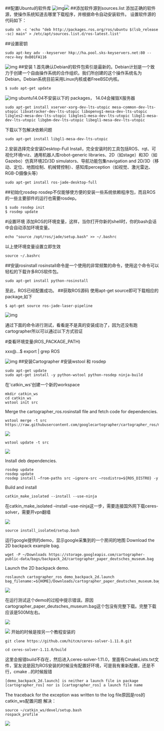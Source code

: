 ##配置Ubuntu的软件库
![img](http://i.imgur.com/FPSj1wc.png)![](http://i.imgur.com/OKwwJqN.png)
##添加软件源到sources.list
添加正确的软件源，使操作系统知道去哪里下载程序，并根据命令自动安装软件。
设置软件源的代码如下：

	sudo sh -c 'echo "deb http://packages.ros.org/ros/ubuntu $(lsb_release -sc) main" > /etc/apt/sources.list.d/ros-latest.list'
##设置密钥

	sudo apt-key adv --keyserver hkp://ha.pool.sks-keyservers.net:80 --recv-key 0xB01FA116
![img](http://i.imgur.com/b0mL122.png)
##安装
1.首先确认Debian的软件包索引是最新的。Debian计划是一个致力于创建一个自由操作系统的合作组织。我们所创建的这个操作系统名为 Debian。Debian系统目前采用Linux内核或者FreeBSD内核。

	$ sudo apt-get update
![img](http://i.imgur.com/02eaAh1.png)
ubuntu14.04不安装以下的 packages， 14.04会摧毁X服务器

	sudo apt-get install xserver-xorg-dev-lts-utopic mesa-common-dev-lts-utopic libxatracker-dev-lts-utopic libopenvg1-mesa-dev-lts-utopic libgles2-mesa-dev-lts-utopic libgles1-mesa-dev-lts-utopic libgl1-mesa-dev-lts-utopic libgbm-dev-lts-utopic libegl1-mesa-dev-lts-utopic
下载以下包解决依赖问题

	sudo apt-get install libgl1-mesa-dev-lts-utopic
2.安装选择完全安装Desktop-Full Install，完全安装时的工具包括ROS、rqt、可视化环境rviz、通用机器人库robot-generic libraries、2D（如stage）和3D（如Gazebo）仿真环境2D/3D simulators、导航功能包集navigation and 2D/3D（移动、定位、地图绘制、机械臂控制）、感知库perception（如视觉、激光雷达、RGB-D摄像头等）

	sudo apt-get install ros-jade-desktop-full
##初始化rosdep
rosdep不仅能够使方便的安装一些系统依赖程序包，而且ROS的一些主要部件的运行也需要rosdep。

	$ sudo rosdep init
	$ rosdep update
#设置环境
添加ROS的环境变量，这样，当你打开你新的shell时，你的bash会话中会自动添加环境变量。

	echo "source /opt/ros/jade/setup.bash" >> ~/.bashrc
以上使环境变量设置立即生效

	source ~/.bashrc
	
##安装rosinstall
rosinstall命令是一个使用的非常频繁的命令，使用这个命令可以轻松的下载许多ROS软件包。

	sudo apt-get install python-rosinstall
至此，ROS已经配置成功。
##获取ROS源码
使用apt-get source即可下载相应的package,如下

	$ apt-get source ros-jade-laser-pipeline
![img](http://i.imgur.com/WQzZZj9.png)

通过下面的命令进行测试，看看是不是真的安装成功了，因为还没有跑cartographer所以可以通过以下方式验证

 #查看环境变量(ROS_PACKAGE_PATH)
	
xxx@...$ export | grep ROS

![img](http://i.imgur.com/ebRIEv0.png)
##安装Cartographer
 #安装wstool 和 rosdep

	sudo apt-get update
	sudo apt-get install -y python-wstool python-rosdep ninja-build
在'catkin_ws'创建一个新的workspace 

	mkdir catkin_ws
	cd catkin_ws
	wstool init src
 Merge the cartographer_ros.rosinstall file and fetch code for dependencies.

	wstool merge -t src https://raw.githubusercontent.com/googlecartographer/cartographer_ros/master/cartographer_ros.rosinstall
![](http://i.imgur.com/wOOJgtg.png)

	wstool update -t src
![](http://i.imgur.com/20RMKHE.png)

Install deb dependencies.

	rosdep update
	rosdep update
	rosdep install –from-paths src –ignore-src –rosdistro=${ROS_DISTRO} -y
 Build and install

	catkin_make_isolated --install --use-ninja
在catkin_make_isolated –install –use-ninja这一步，需要连接国外网下载ceres-solver，需要开vpn翻墙

![](http://i.imgur.com/qHRReZ9.png)

	source install_isolated/setup.bash
运行google提供的demo，显示google采集到的一个房间的地图
 Download the 2D backpack example bag.

	wget -P ~/Downloads https://storage.googleapis.com/cartographer-public-data/bags/backpack_2d/cartographer_paper_deutsches_museum.bag

 Launch the 2D backpack demo.

	roslaunch cartographer_ros demo_backpack_2d.launch bag_filename:=${HOME}/Downloads/cartographer_paper_deutsches_museum.bag

![](http://i.imgur.com/Vvvlozs.png)

在运行测试这个demo的过程中提示错误。原因cartographer_paper_deutsches_museum.bag这个包没有完整下载。完整下载应该是500M左右。

![](http://i.imgur.com/KH0GmRU.png)

![](http://i.imgur.com/ZbVBkkQ.png)
开始的时候是按另一个教程安装的

	git clone https://github.com/hitcm/ceres-solver-1.11.0.git

	cd ceres-solver-1.11.0/build
这里会报错build不存在，然后进入ceres-solver-1.11.0，里面有CmakeLists.txt文件，室友说是因为ROS安装的时候没有配置好环境，可是我有重新配置，还是不行，cmake ..的时候报错

	[demo_backpack_2d.launch] is neither a launch file in package [cartographer_ros] nor is [cartographer_ros] a launch file name
The traceback for the exception was written to the log file原因是ros的catkin_ws配置问题
解决：

	source ~/catkin_ws/devel/setup.bash
	rospack_profile

![](http://i.imgur.com/jg8PPib.png)
